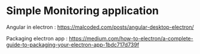 # Simple Monitoring application

Angular in electron : https://malcoded.com/posts/angular-desktop-electron/

Packaging electron app : https://medium.com/how-to-electron/a-complete-guide-to-packaging-your-electron-app-1bdc717d739f